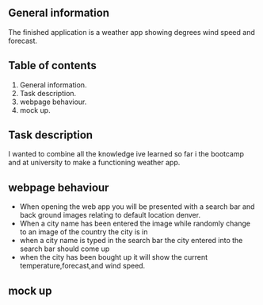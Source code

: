 ## General information
The finished application is a weather app showing degrees wind speed and forecast.

## Table of contents
1. General information.
2. Task description.
3. webpage behaviour.
4. mock up.
## Task description
I wanted to combine all the knowledge ive learned so far i the bootcamp and at university to make a functioning weather app.


## webpage behaviour
* When opening the web app you will be presented with a search bar and back ground images relating to default location denver.
* When a city name has been entered the image while randomly change to an image of the country the city is in
* when a city name is typed in the search bar the city entered into the search bar should come up
* when the city has been bought up it will show the current temperature,forecast,and wind speed.

## mock up 

